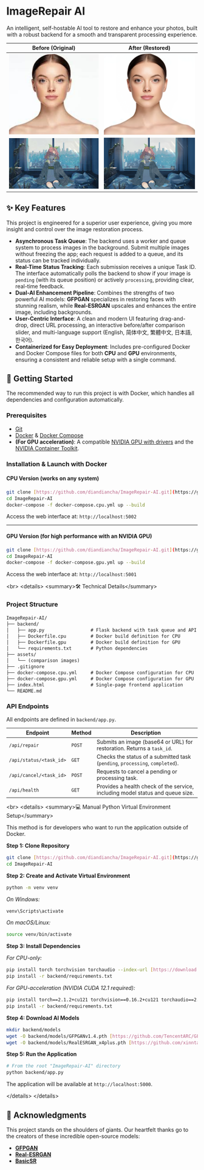 # ImageRepair AI

<div align="center">
  <p>An intelligent, self-hostable AI tool to restore and enhance your photos, built with a robust backend for a smooth and transparent processing experience.</p>
</div>

<div align="center">

| Before (Original)                                   | After (Restored)                                  |
| :--------------------------------------------------: | :-------------------------------------------------: |
| <img src="./assets/before_real.jpg" width="400">     | <img src="./assets/after_real.jpg" width="400">     |
| <img src="./assets/before_anime.jpg" width="400">   | <img src="./assets/after_anime.jpg" width="400">   |

</div>

## ✨ Key Features

This project is engineered for a superior user experience, giving you more insight and control over the image restoration process.

-   **Asynchronous Task Queue**: The backend uses a worker and queue system to process images in the background. Submit multiple images without freezing the app; each request is added to a queue, and its status can be tracked individually.
-   **Real-Time Status Tracking**: Each submission receives a unique Task ID. The interface automatically polls the backend to show if your image is `pending` (with its queue position) or actively `processing`, providing clear, real-time feedback.
-   **Dual-AI Enhancement Pipeline**: Combines the strengths of two powerful AI models: **GFPGAN** specializes in restoring faces with stunning realism, while **Real-ESRGAN** upscales and enhances the entire image, including backgrounds.
-   **User-Centric Interface**: A clean and modern UI featuring drag-and-drop, direct URL processing, an interactive before/after comparison slider, and multi-language support (English, 简体中文, 繁體中文, 日本語, 한국어).
-   **Containerized for Easy Deployment**: Includes pre-configured Docker and Docker Compose files for both **CPU** and **GPU** environments, ensuring a consistent and reliable setup with a single command.

## 🚀 Getting Started

The recommended way to run this project is with Docker, which handles all dependencies and configuration automatically.

### Prerequisites

-   [Git](https://git-scm.com/downloads)
-   [Docker](https://www.docker.com/get-started) & [Docker Compose](https://docs.docker.com/compose/install/)
-   **(For GPU acceleration)**: A compatible [NVIDIA GPU with drivers](https://www.nvidia.com/Download/index.aspx) and the [NVIDIA Container Toolkit](https://docs.nvidia.com/datacenter/cloud-native/container-toolkit/latest/install-guide.html).

### Installation & Launch with Docker

#### **CPU Version (works on any system)**

```bash
git clone [https://github.com/diandiancha/ImageRepair-AI.git](https://github.com/diandiancha/ImageRepair-AI.git)
cd ImageRepair-AI
docker-compose -f docker-compose.cpu.yml up --build
````

Access the web interface at: `http://localhost:5002`

-----

#### **GPU Version (for high performance with an NVIDIA GPU)**

```bash
git clone [https://github.com/diandiancha/ImageRepair-AI.git](https://github.com/diandiancha/ImageRepair-AI.git)
cd ImageRepair-AI
docker-compose -f docker-compose.gpu.yml up --build
```

Access the web interface at: `http://localhost:5001`

\<br\>
\<details\>
\<summary\>🛠️ Technical Details\</summary\>

### Project Structure

```
ImageRepair-AI/
├── backend/
│   ├── app.py                 # Flask backend with task queue and API
│   ├── Dockerfile.cpu         # Docker build definition for CPU
│   ├── Dockerfile.gpu         # Docker build definition for GPU
│   └── requirements.txt       # Python dependencies
├── assets/
│   └── (comparison images)
├── .gitignore
├── docker-compose.cpu.yml     # Docker Compose configuration for CPU
├── docker-compose.gpu.yml     # Docker Compose configuration for GPU
├── index.html                 # Single-page frontend application
└── README.md
```

### API Endpoints

All endpoints are defined in `backend/app.py`.

| Endpoint               | Method | Description                                                              |
| ---------------------- | ------ | ------------------------------------------------------------------------ |
| `/api/repair`          | `POST` | Submits an image (base64 or URL) for restoration. Returns a `task_id`.     |
| `/api/status/<task_id>`| `GET`  | Checks the status of a submitted task (`pending`, `processing`, `completed`). |
| `/api/cancel/<task_id>`| `POST` | Requests to cancel a pending or processing task.                         |
| `/api/health`          | `GET`  | Provides a health check of the service, including model status and queue size. |

\<br\>
\<details\>
\<summary\>💻 Manual Python Virtual Environment Setup\</summary\>

This method is for developers who want to run the application outside of Docker.

**Step 1: Clone Repository**

```bash
git clone [https://github.com/diandiancha/ImageRepair-AI.git](https://github.com/diandiancha/ImageRepair-AI.git)
cd ImageRepair-AI
```

**Step 2: Create and Activate Virtual Environment**

```bash
python -m venv venv
```

*On Windows:*

```bash
venv\Scripts\activate
```

*On macOS/Linux:*

```bash
source venv/bin/activate
```

**Step 3: Install Dependencies**

*For CPU-only:*

```bash
pip install torch torchvision torchaudio --index-url [https://download.pytorch.org/whl/cpu](https://download.pytorch.org/whl/cpu)
pip install -r backend/requirements.txt
```

*For GPU-acceleration (NVIDIA CUDA 12.1 required):*

```bash
pip install torch==2.1.2+cu121 torchvision==0.16.2+cu121 torchaudio==2.1.2+cu121 --extra-index-url [https://download.pytorch.org/whl/cu121](https://download.pytorch.org/whl/cu121)
pip install -r backend/requirements.txt
```

**Step 4: Download AI Models**

```bash
mkdir backend/models
wget -O backend/models/GFPGANv1.4.pth [https://github.com/TencentARC/GFPGAN/releases/download/v1.3.0/GFPGANv1.4.pth](https://github.com/TencentARC/GFPGAN/releases/download/v1.3.0/GFPGANv1.4.pth)
wget -O backend/models/RealESRGAN_x4plus.pth [https://github.com/xinntao/Real-ESRGAN/releases/download/v0.1.0/RealESRGAN_x4plus.pth](https://github.com/xinntao/Real-ESRGAN/releases/download/v0.1.0/RealESRGAN_x4plus.pth)
```

**Step 5: Run the Application**

```bash
# From the root "ImageRepair-AI" directory
python backend/app.py
```

The application will be available at `http://localhost:5000`.

\</details\>
\</details\>

## 🙏 Acknowledgments

This project stands on the shoulders of giants. Our heartfelt thanks go to the creators of these incredible open-source models:

  - [**GFPGAN**](https://github.com/TencentARC/GFPGAN)
  - [**Real-ESRGAN**](https://github.com/xinntao/Real-ESRGAN)
  - [**BasicSR**](https://github.com/xinntao/BasicSR)

<!-- end list -->

```
